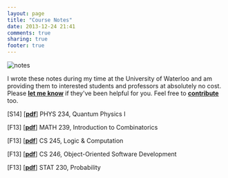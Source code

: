 ```yaml
---
layout: page
title: "Course Notes"
date: 2013-12-24 21:41
comments: true
sharing: true
footer: true
---
```



<div class="post-image">
    <img src="https://i.imgur.com/efXOmio.png" alt="notes"/>
</div>

I wrote these notes during my time at the University of Waterloo and am providing them to interested students and professors at absolutely no cost. Please [**let me know**](mailto:lihorne@uwaterloo.ca) if they've been helpful for you. Feel free to [**contribute**](https://github.com/snario/course_notes) too.

[S14] [[**pdf**](https://raw.githubusercontent.com/snario/course_notes/master/phys234/phys234.pdf)] PHYS 234, Quantum Physics I

[F13] [[**pdf**](https://raw.githubusercontent.com/snario/course_notes/master/math239/math239.pdf)] MATH 239, Introduction to Combinatorics

[F13] [[**pdf**](https://raw.githubusercontent.com/snario/course_notes/master/cs245/cs245.pdf)] CS 245, Logic &amp; Computation

[F13] [[**pdf**](https://raw.githubusercontent.com/snario/course_notes/master/cs246/cs246.pdf)] CS 246, Object-Oriented Software Development

[F13] [[**pdf**](https://raw.githubusercontent.com/snario/course_notes/master/stat230/stat230.pdf)] STAT 230, Probability
